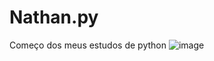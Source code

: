 <h1>Nathan.py</h1>



Começo dos meus estudos de python
![image](https://github.com/user-attachments/assets/0fffef39-b39d-4055-8004-5a7e36c24309)




